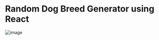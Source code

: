 # Random Dog Breed Generator using React
![image](https://github.com/Srivishag/random-dog-generator-react/assets/91311329/3e552be9-b877-4ecb-a097-f830b66a9039)
